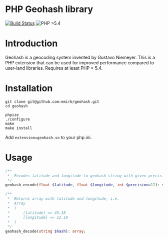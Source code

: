 PHP Geohash library
=======
[![Build Status](https://travis-ci.org/emirb/php-geohash-ext.svg?branch=master)](https://travis-ci.org/emirb/php-geohash-etx)
![PHP >5.4](https://img.shields.io/badge/php-%3E%3D%205.4-8892BF.svg)

Introduction
=======
Geohash is a geocoding system invented by Gustavo Niemeyer. This is a PHP extension that can be used for improved performance compared to user-land libraries. Requires at least PHP > 5.4.

Installation
======

	git clone git@github.com:emirb/geohash.git
	cd geohash
    
	phpize
	./configure
	make
	make install

Add `extension=geohash.so` to your php.ini.
	

Usage
====
```php
/**
 *  Encodes latitude and longitude to geohash string with given precision.
 */
geohash_encode(float $latitude, float $longitude, int $precision=12): string;

/**
 *  Returns array with latitude and longitude, i.e.
 *  Array
 *	(
 *		[latitude] => 45.18
 *		[longitude] => 12.19
 *	)
 */
geohash_decode(string $hash): array;
```
